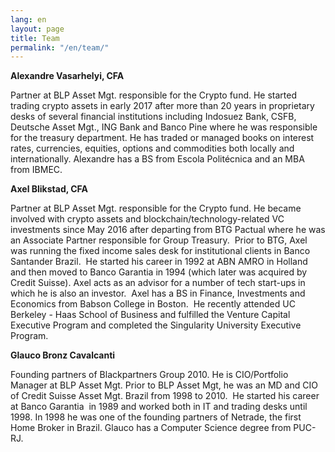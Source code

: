 ```yaml
---
lang: en
layout: page
title: Team
permalink: "/en/team/"
---
```


**Alexandre Vasarhelyi, CFA**

Partner at BLP Asset Mgt. responsible for the Crypto fund. He started trading crypto assets in early 2017 after more than 20 years in proprietary desks of several financial institutions including Indosuez Bank, CSFB, Deutsche Asset Mgt., ING Bank and Banco Pine where he was responsible for the treasury department. He has traded or managed books on interest rates, currencies, equities, options and commodities both locally and internationally. Alexandre has a BS from Escola Politécnica and an MBA from IBMEC.

**Axel Blikstad, CFA**

Partner at BLP Asset Mgt. responsible for the Crypto fund. He became involved with crypto assets and blockchain/technology-related VC investments since May 2016 after departing from BTG Pactual where he was an Associate Partner responsible for Group Treasury.  Prior to BTG, Axel was running the fixed income sales desk for institutional clients in Banco Santander Brazil.  He started his career in 1992 at ABN AMRO in Holland and then moved to Banco Garantia in 1994 (which later was acquired by Credit Suisse). Axel acts as an advisor for a number of tech start-ups in which he is also an investor.  Axel has a BS in Finance, Investments and Economics from Babson College in Boston.  He recently attended UC Berkeley - Haas School of Business and fulfilled the Venture Capital Executive Program and completed the Singularity University Executive Program.

**Glauco Bronz Cavalcanti**

Founding partners of Blackpartners Group 2010. He is CIO/Portfolio Manager at BLP Asset Mgt. Prior to BLP Asset Mgt, he was an MD and CIO of Credit Suisse Asset Mgt. Brazil from 1998 to 2010.  He started his career at Banco Garantia  in 1989 and worked both in IT and trading desks until 1998. In 1998 he was one of the founding partners of Netrade, the first Home Broker in Brazil. Glauco has a Computer Science degree from PUC-RJ.
